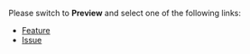 Please switch to **Preview** and select one of the following links:

* [Feature](?template=feature.md)
* [Issue](?template=issue.md)